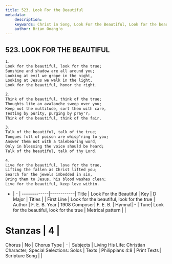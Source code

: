 ```yaml
---
title: 523. Look For the Beautiful
metadata:
    description: 
    keywords: Christ in Song, Look For the Beautiful, Look for the beautiful, look for the true, 
    author: Brian Onang'o
---
```



## 523. LOOK FOR THE BEAUTIFUL

```txt
1.
Look for the beautiful, look for the true;
Sunshine and shadow are all around you;
Looking at evil we grope in the night,
Looking at Jesus we walk in the light,
Look for the beautiful, honor the right.

2.
Think of the beautiful, think of the true;
Thoughts like an avalanche sweep over you;
Keep not the multitude, sort them with care,
Testing by purity, purging by pray'r;
Think of the beautiful, think of the fair.

3.
Talk of the beautiful, talk of the true;
Tongues full of poison are whisp'ring to you;
Answer them not with a talebearing word,
Only in blessing the voice should be heard;
Talk of the beautiful, talk of thy Lord.

4.
Live for the beautiful, love for the true,
Lifting the fallen as Christ lifted you;
Search for the jewels imbedded in sin,
Bring them to Jesus, his blood washes clean;
Live for the beautiful, keep love within.
```

- |   -  |
-------------|------------|
Title | Look For the Beautiful |
Key | D Major |
Titles |  |
First Line | Look for the beautiful, look for the true |
Author | F. E. B.
Year | 1908
Composer| F. E. B. |
Hymnal|  - |
Tune| Look for the beautiful, look for the true |
Metrical pattern | |
# Stanzas | 4 |
Chorus | No |
Chorus Type | - |
Subjects | Living His Life: Christian Character; Special Selections: Solos |
Texts | Philippians 4:8 |
Print Texts | 
Scripture Song |  |
  
